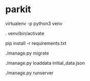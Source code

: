 # parkit



virtualenv -p python3 venv

. venv/bin/activate

pip install -r requirements.txt

./manage.py migrate

./manage.py loaddata initial_data.json 

./manage.py runserver